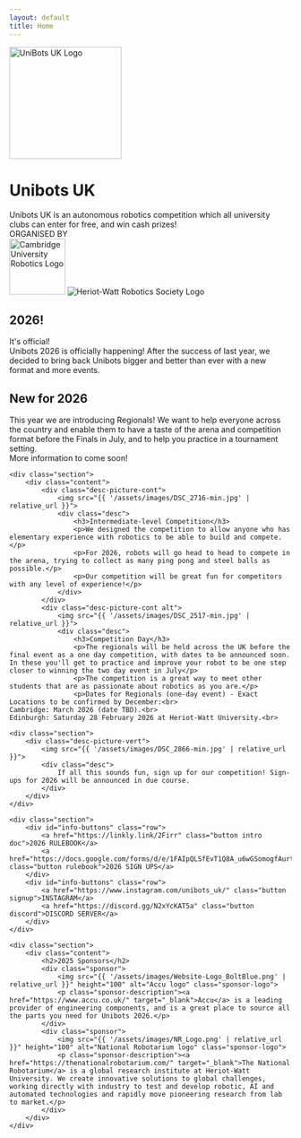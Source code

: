 ```yaml
---
layout: default
title: Home
---
```


<link rel="preconnect" href="https://fonts.googleapis.com">
<link rel="preconnect" href="https://fonts.gstatic.com" crossorigin>
<link href="https://fonts.googleapis.com/css2?family=Inter:wght@200;300;400;500;600;700;800;900&display=swap" rel="stylesheet">

<link rel="stylesheet" href="{{ '/css/index1.css' | relative_url }}">
<link rel="icon" href="{{ '/assets/images/unibots.ico' | relative_url }}">

<div id="index">
    <div id="header">
        <div id="header-intro">
            <div id="logo-container">
                <img src="{{ '/assets/images/unibots.png' | relative_url }}" width="200" height="200" id="unibots-logo" alt="UniBots UK Logo">
            </div>
            <div id="header-text">
                <h1>Unibots UK</h1>
                Unibots UK is an autonomous robotics competition which all university clubs can enter for free, and win cash prizes!
            </div>
        </div>
        <div id="header-about">
            <div id="header-about-item">
                <div class="small">ORGANISED BY</div>
                <div class="row">
                    <img src="{{ '/assets/images/CURLOGO_TEXT.svg' | relative_url }}" height="100" class="logo-about cur" alt="Cambridge University Robotics Logo">
                    <img src="{{ '/assets/images/hwrobotics.jpg' | relative_url }}" class="logo-about hw" alt="Heriot-Watt Robotics Society Logo">
                </div>
            </div>
        </div>
        <div id="prizes-subsidies" class="row">
            <div id="header-text">
                <h2>2026!</h2>
                It's official!<br>
                Unibots 2026 is officially happening! After the success of last year, we decided to bring back Unibots bigger and better than ever with a new format and more events.
            </div>
            <div id="header-text">
                <h2>New for 2026</h2>
                This year we are introducing Regionals! We want to help everyone across the country and enable them to have a taste of the arena and competition format before the Finals in July, and to help you practice in a tournament setting.<br> 
                More information to come soon!
            </div>
        </div>
    </div>

    <div class="section">
        <div class="content">
            <div class="desc-picture-cont">
                <img src="{{ '/assets/images/DSC_2716-min.jpg' | relative_url }}">
                <div class="desc">
                    <h3>Intermediate-level Competition</h3>
                    <p>We designed the competition to allow anyone who has elementary experience with robotics to be able to build and compete.</p>
                    <p>For 2026, robots will go head to head to compete in the arena, trying to collect as many ping pong and steel balls as possible.</p>
                    <p>Our competition will be great fun for competitors with any level of experience!</p>
                </div>
            </div>
            <div class="desc-picture-cont alt">
                <img src="{{ '/assets/images/DSC_2517-min.jpg' | relative_url }}">
                <div class="desc">
                    <h3>Competition Day</h3>
                    <p>The regionals will be held across the UK before the final event as a one day competition, with dates to be announced soon. In these you'll get to practice and improve your robot to be one step closer to winning the two day event in July</p>
                    <p>The competition is a great way to meet other students that are as passionate about robotics as you are.</p>
                    <p>Dates for Regionals (one-day event) - Exact Locations to be confirmed by December:<br>
    Cambridge: March 2026 (date TBD).<br>
    Edinburgh: Saturday 28 February 2026 at Heriot-Watt University.<br>
</p>
                </div>
            </div>
        </div>
    </div>

    <div class="section">
        <div class="desc-picture-vert">
            <img src="{{ '/assets/images/DSC_2866-min.jpg' | relative_url }}">
            <div class="desc">
                If all this sounds fun, sign up for our competition! Sign-ups for 2026 will be announced in due course.
            </div>
        </div>
    </div>

    <div class="section">
        <div id="info-buttons" class="row">
            <a href="https://linkly.link/2Firr" class="button intro doc">2026 RULEBOOK</a>
            <a href="https://docs.google.com/forms/d/e/1FAIpQLSfEvT1Q8A_u6wGSomogfAurt6BKIho082s9yv_fDwZlbdy3TQ/viewform" class="button rulebook">2026 SIGN UPS</a>
        </div>
        <div id="info-buttons" class="row">
            <a href="https://www.instagram.com/unibots_uk/" class="button signup">INSTAGRAM</a>
            <a href="https://discord.gg/N2xYcKAT5a" class="button discord">DISCORD SERVER</a>
        </div>
    </div>

    <div class="section">
        <div class="content">
            <h2>2025 Sponsors</h2>
            <div class="sponsor">
                <img src="{{ '/assets/images/Website-Logo_BoltBlue.png' | relative_url }}" height="100" alt="Accu logo" class="sponsor-logo">
                <p class="sponsor-description"><a href="https://www.accu.co.uk/" target="_blank">Accu</a> is a leading provider of engineering components, and is a great place to source all the parts you need for Unibots 2026.</p>
            </div>
            <div class="sponsor">
                <img src="{{ '/assets/images/NR_Logo.png' | relative_url }}" height="100" alt="National Robotarium logo" class="sponsor-logo">
                <p class="sponsor-description"><a href="https://thenationalrobotarium.com/" target="_blank">The National Robotarium</a> is a global research institute at Heriot-Watt University. We create innovative solutions to global challenges, working directly with industry to test and develop robotic, AI and automated technologies and rapidly move pioneering research from lab to market.</p>
            </div>
        </div>
    </div>
</div>
